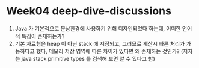 # Week04 deep-dive-discussions
1. Java 가 기본적으로 분상환경에 사용하기 위해 디자인되었다 하는데, 어떠한 언어적 특징이 존재하는가?
2. 기본 자료형은 heap 이 아닌 stack 에 저장되고, 그러므로 계산시 빠른 처리가 가능하다고 했다, 메모리 저장 영역에 따른 차이가 있다면 왜 존재하는 것인가? (저자는 java stack primitive types 를 검색해 보면 알 수 있다고 함)